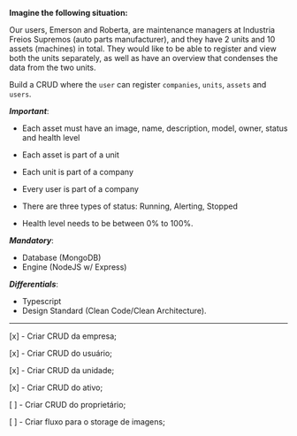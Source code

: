 **Imagine the following situation:**

Our users, Emerson and Roberta, are maintenance managers at Industria Freios Supremos (auto parts manufacturer), and they have 2 units and 10 assets (machines) in total. They would like to be able to register and view both the units separately, as well as have an overview that condenses the data from the two units.

Build a CRUD where the `user` can register `companies`, `units`, `assets` and `users`.

**_Important_**:

- Each asset must have an image, name, description, model, owner, status and health level

- Each asset is part of a unit

- Each unit is part of a company

- Every user is part of a company

- There are three types of status: Running, Alerting, Stopped

- Health level needs to be between 0% to 100%.

**_Mandatory_**:

- Database (MongoDB)
- Engine (NodeJS w/ Express)

**_Differentials_**:

- Typescript
- Design Standard (Clean Code/Clean Architecture).

---

[x] - Criar CRUD da empresa;

[x] - Criar CRUD do usuário;

[x] - Criar CRUD da unidade;

[x] - Criar CRUD do ativo;

[ ] - Criar CRUD do proprietário;

[ ] - Criar fluxo para o storage de imagens;
